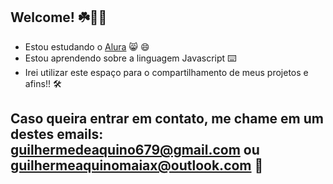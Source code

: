 ## Welcome! ☘️🧑‍🎓 

- Estou estudando o [Alura](https://alura.com.br) 😸 😄
- Estou aprendendo sobre a linguagem Javascript ⌨️
- Irei utilizar este espaço para o compartilhamento de meus projetos e afins!! 🛠️
## Caso queira entrar em contato, me chame em um destes emails: guilhermedeaquino679@gmail.com ou guilhermeaquinomaiax@outlook.com 📧
